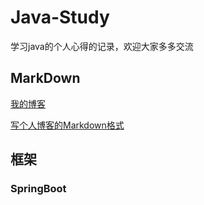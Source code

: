 # Java-Study
学习java的个人心得的记录，欢迎大家多多交流
## MarkDown
[我的博客](https://blog.csdn.net/Coming_Quietly)

[写个人博客的Markdown格式](https://blog.csdn.net/SIMBA1949/article/details/79001226)
## 框架
### SpringBoot
